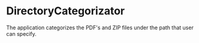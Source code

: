 # DirectoryCategorizator

The application categorizes the PDF's and ZIP files under the path that user can specify. 
